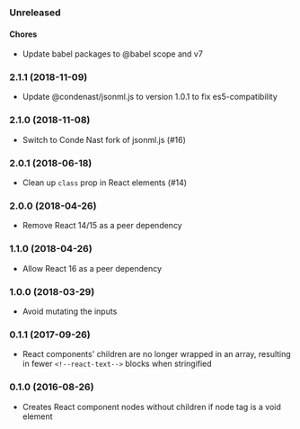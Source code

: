 ### Unreleased

#### Chores
* Update babel packages to @babel scope and v7

### 2.1.1 (2018-11-09)

* Update @condenast/jsonml.js to version 1.0.1 to fix es5-compatibility

### 2.1.0 (2018-11-08)

* Switch to Conde Nast fork of jsonml.js (#16)

### 2.0.1 (2018-06-18)

* Clean up `class` prop in React elements (#14)

### 2.0.0 (2018-04-26)

* Remove React 14/15 as a peer dependency

### 1.1.0 (2018-04-26)

* Allow React 16 as a peer dependency

### 1.0.0 (2018-03-29)

* Avoid mutating the inputs

### 0.1.1 (2017-09-26)

* React components' children are no longer wrapped in an array,
  resulting in fewer `<!--react-text-->` blocks when stringified

### 0.1.0 (2016-08-26)

* Creates React component nodes without children if node tag is a void element
